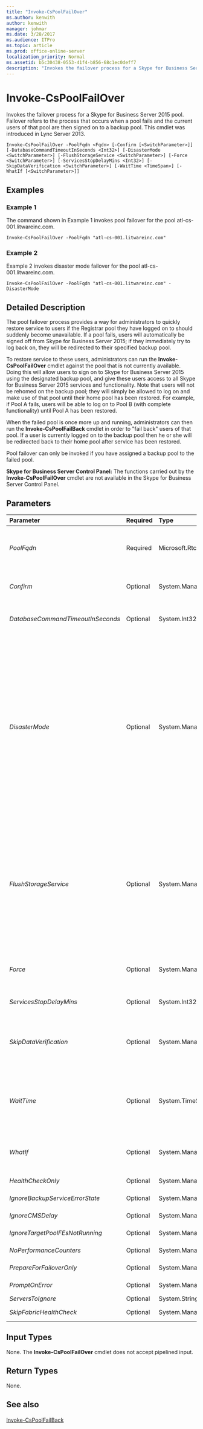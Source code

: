 ```yaml
---
title: "Invoke-CsPoolFailOver"
ms.author: kenwith
author: kenwith
manager: johmar
ms.date: 3/28/2017
ms.audience: ITPro
ms.topic: article
ms.prod: office-online-server
localization_priority: Normal
ms.assetid: b5c30438-0553-41f4-b856-68c1ec0deff7
description: "Invokes the failover process for a Skype for Business Server 2015 pool. Failover refers to the process that occurs when a pool fails and the current users of that pool are then signed on to a backup pool. This cmdlet was introduced in Lync Server 2013."
---
```


# Invoke-CsPoolFailOver
 
Invokes the failover process for a Skype for Business Server 2015 pool. Failover refers to the process that occurs when a pool fails and the current users of that pool are then signed on to a backup pool. This cmdlet was introduced in Lync Server 2013.
  
```
Invoke-CsPoolFailOver -PoolFqdn <Fqdn> [-Confirm [<SwitchParameter>]] [-DatabaseCommandTimeoutInSeconds <Int32>] [-DisasterMode <SwitchParameter>] [-FlushStorageService <SwitchParameter>] [-Force <SwitchParameter>] [-ServicesStopDelayMins <Int32>] [-SkipDataVerification <SwitchParameter>] [-WaitTime <TimeSpan>] [-WhatIf [<SwitchParameter>]]

```

## Examples
<a name="Examples"> </a>

### Example 1

The command shown in Example 1 invokes pool failover for the pool atl-cs-001.litwareinc.com.
  
```
Invoke-CsPoolFailOver -PoolFqdn "atl-cs-001.litwareinc.com"
```

### Example 2

Example 2 invokes disaster mode failover for the pool atl-cs-001.litwareinc.com.
  
```
Invoke-CsPoolFailOver -PoolFqdn "atl-cs-001.litwareinc.com" -DisasterMode
```

## Detailed Description
<a name="DetailedDescription"> </a>

The pool failover process provides a way for administrators to quickly restore service to users if the Registrar pool they have logged on to should suddenly become unavailable. If a pool fails, users will automatically be signed off from Skype for Business Server 2015; if they immediately try to log back on, they will be redirected to their specified backup pool.
  
To restore service to these users, administrators can run the **Invoke-CsPoolFailOver** cmdlet against the pool that is not currently available. Doing this will allow users to sign on to Skype for Business Server 2015 using the designated backup pool, and give these users access to all Skype for Business Server 2015 services and functionality. Note that users will not be rehomed on the backup pool; they will simply be allowed to log on and make use of that pool until their home pool has been restored. For example, if Pool A fails, users will be able to log on to Pool B (with complete functionality) until Pool A has been restored.
  
When the failed pool is once more up and running, administrators can then run the **Invoke-CsPoolFailBack** cmdlet in order to "fail back" users of that pool. If a user is currently logged on to the backup pool then he or she will be redirected back to their home pool after service has been restored.
  
Pool failover can only be invoked if you have assigned a backup pool to the failed pool.
  
 **Skype for Business Server Control Panel:** The functions carried out by the **Invoke-CsPoolFailOver** cmdlet are not available in the Skype for Business Server Control Panel.
  
## Parameters
<a name="DetailedDescription"> </a>

|**Parameter**|**Required**|**Type**|**Description**|
|:-----|:-----|:-----|:-----|
| _PoolFqdn_ <br/> |Required  <br/> |Microsoft.Rtc.Management.Deploy.Fqdn  <br/> |Fully qualified domain name of the pool being failed over from. For example:  <br/>  `-PoolFqdn "atl-cs-001.litwareinc.com"` <br/> |
| _Confirm_ <br/> |Optional  <br/> |System.Management.Automation.SwitchParameter  <br/> |Prompts you for confirmation before executing the command.  <br/> |
| _DatabaseCommandTimeoutInSeconds_ <br/> |Optional  <br/> |System.Int32  <br/> |The amount of time to wait, in seconds, for database commands to time out.  <br/> |
| _DisasterMode_ <br/> |Optional  <br/> |System.Management.Automation.SwitchParameter  <br/> |When present, indicates that failover is being performed in "disaster mode." If a pool is no longer accessible the only way to restore full functionality to users in that pool is to fail over the pool by using the DisasterMode parameter.  <br/> If this parameter is not present that means that the pool is still up and running and that failover occurred by administrator choice; for example, the pool might temporarily be failed over in order to do hardware or software upgrades on the server.  <br/> |
| _FlushStorageService_ <br/> |Optional  <br/> |System.Management.Automation.SwitchParameter  <br/> |When specified, the **Invoke-CsPoolFailOver** cmdlet will both fail over all the users in the pool, and call the [Invoke-CsStorageServiceFlush](invoke-csstorageserviceflush.md) cmdlet to flush the storage service database on each Front End server in the pool. Flushing a database involves writing all the queued data to disk, and then clearing the database cache. <br/> |
| _Force_ <br/> |Optional  <br/> |System.Management.Automation.SwitchParameter  <br/> |Suppresses the display of any non-fatal error message that might arise when running the command.  <br/> |
| _ServicesStopDelayMins_ <br/> |Optional  <br/> |System.Int32  <br/> |Specifies a number of minutes to wait for the services to stop.  <br/> |
| _SkipDataVerification_ <br/> |Optional  <br/> |System.Management.Automation.SwitchParameter  <br/> |When included in a command, Invoke-CsPoolFailback will proceed with the failback operation without first verifying data integrity.  <br/> |
| _WaitTime_ <br/> |Optional  <br/> |System.TimeSpan  <br/> |Specifies the amount of time (in seconds) that the cmdlet will wait before assuming that the data has been synced from the failed-over pool to the backup pool.  <br/> |
| _WhatIf_ <br/> |Optional  <br/> |System.Management.Automation.SwitchParameter  <br/> |Describes what would happen if you executed the command without actually executing the command.  <br/> |
| _HealthCheckOnly_ <br/> |Optional  <br/> |System.Management.Automation.SwitchParameter  <br/> |PARAMVALUE: SwitchParameter  <br/> |
| _IgnoreBackupServiceErrorState_ <br/> |Optional  <br/> |System.Management.Automation.SwitchParameter  <br/> |PARAMVALUE: SwitchParameter  <br/> |
| _IgnoreCMSDelay_ <br/> |Optional  <br/> |System.Management.Automation.SwitchParameter  <br/> |PARAMVALUE: SwitchParameter  <br/> |
| _IgnoreTargetPoolFEsNotRunning_ <br/> |Optional  <br/> |System.Management.Automation.SwitchParameter  <br/> |PARAMVALUE: SwitchParameter  <br/> |
| _NoPerformanceCounters_ <br/> |Optional  <br/> |System.Management.Automation.SwitchParameter  <br/> |PARAMVALUE: SwitchParameter  <br/> |
| _PrepareForFailoverOnly_ <br/> |Optional  <br/> |System.Management.Automation.SwitchParameter  <br/> |PARAMVALUE: SwitchParameter  <br/> |
| _PromptOnError_ <br/> |Optional  <br/> |System.Management.Automation.SwitchParameter  <br/> |PARAMVALUE: SwitchParameter  <br/> |
| _ServersToIgnore_ <br/> |Optional  <br/> |System.String   <br/> |PARAMVALUE: String   <br/> |
| _SkipFabricHealthCheck_ <br/> |Optional  <br/> |System.Management.Automation.SwitchParameter  <br/> |PARAMVALUE: SwitchParameter  <br/> |
   
## Input Types
<a name="InputTypes"> </a>

None. The **Invoke-CsPoolFailOver** cmdlet does not accept pipelined input.
  
## Return Types
<a name="ReturnTypes"> </a>

None.
  
## See also
<a name="ReturnTypes"> </a>

#### 

[Invoke-CsPoolFailBack](invoke-cspoolfailback.md)

